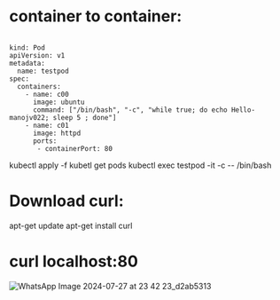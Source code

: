 # container to container:

```

kind: Pod
apiVersion: v1
metadata:
  name: testpod
spec:
  containers:
    - name: c00
      image: ubuntu
      command: ["/bin/bash", "-c", "while true; do echo Hello-manojv022; sleep 5 ; done"]
    - name: c01
      image: httpd
      ports:
       - containerPort: 80
```

 kubectl apply -f <filename>
 kubetl get pods
 kubectl exec testpod -it -c <cname> -- /bin/bash

# Download curl:

 apt-get update
apt-get install curl

# curl localhost:80

![WhatsApp Image 2024-07-27 at 23 42 23_d2ab5313](https://github.com/user-attachments/assets/a50963f1-b30f-467f-b1e1-057ed7160ae3)
